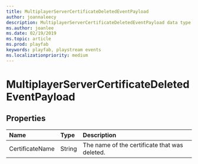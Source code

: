 ```yaml
---
title: MultiplayerServerCertificateDeletedEventPayload
author: joannaleecy
description: MultiplayerServerCertificateDeletedEventPayload data type.
ms.author: joanlee
ms.date: 02/19/2019
ms.topic: article
ms.prod: playfab
keywords: playfab, playstream events
ms.localizationpriority: medium
---
```


# MultiplayerServerCertificateDeletedEventPayload

## Properties

|Name|Type|Description|
| :--------------------|:-------------------|:----------------------|
|CertificateName|String|The name of the certificate that was deleted.|

